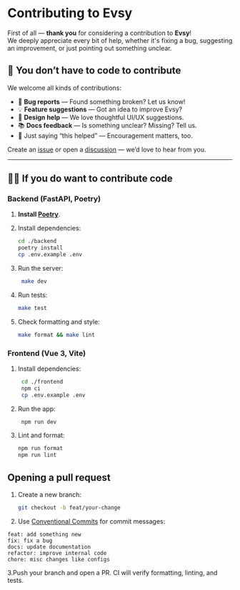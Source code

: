 # Contributing to Evsy

First of all — **thank you** for considering a contribution to **Evsy**!  
We deeply appreciate every bit of help, whether it's fixing a bug, suggesting an improvement, or just pointing out something unclear.

## 🫶 You don’t have to code to contribute

We welcome all kinds of contributions:

- 🐛 **Bug reports** — Found something broken? Let us know!
- 💡 **Feature suggestions** — Got an idea to improve Evsy?
- 🎨 **Design help** — We love thoughtful UI/UX suggestions.
- 📚 **Docs feedback** — Is something unclear? Missing? Tell us.
- 🙏 Just saying “this helped” — Encouragement matters, too.

Create an [issue](https://github.com/ivanskv2000/evsy/issues) or open a [discussion](https://github.com/ivanskv2000/evsy/discussions) — we’d love to hear from you.

---

## 🧑‍💻 If you do want to contribute code

### Backend (FastAPI, Poetry)

1. **Install [Poetry](https://python-poetry.org/docs/#installation)**.
2. Install dependencies:

   ```bash
   cd ./backend
   poetry install
   cp .env.example .env
   ```

3. Run the server:

   ```bash
    make dev
   ```

4. Run tests:

   ```bash
   make test
   ```

5. Check formatting and style:

   ```bash
   make format && make lint
   ```

### Frontend (Vue 3, Vite)

1. Install dependencies:

   ```bash
    cd ./frontend
    npm ci
    cp .env.example .env
   ```

2. Run the app:

   ```bash
    npm run dev
   ```

3. Lint and format:

   ```bash
   npm run format
   npm run lint
   ```

## Opening a pull request

1. Create a new branch:
   ```bash
   git checkout -b feat/your-change
   ```

2. Use [Conventional Commits](https://www.conventionalcommits.org/) for commit messages:
```
feat: add something new
fix: fix a bug
docs: update documentation
refactor: improve internal code
chore: misc changes like configs
```

3.Push your branch and open a PR. CI will verify formatting, linting, and tests.
